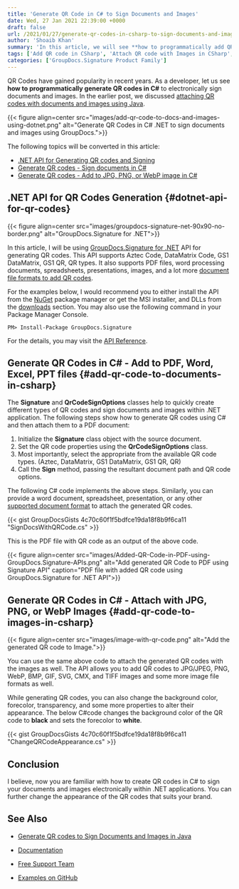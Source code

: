 ```yaml
---
title: 'Generate QR Code in C# to Sign Documents and Images'
date: Wed, 27 Jan 2021 22:39:00 +0000
draft: false
url: /2021/01/27/generate-qr-codes-in-csharp-to-sign-documents-and-images/
author: 'Shoaib Khan'
summary: 'In this article, we will see **how to programmatically add QR codes to electronically sign documents and images using C#**. GroupDocs.Signature for .NET is the API to add QR codes in PDF files, word processing documents, spreadsheets, presentations, and images.'
tags: ['Add QR code in CSharp', 'Attach QR code with Images in CSharp', 'eSign in CSharp', 'generate qr code in csharp', 'Sign documents with QR code in CSharp']
categories: ['GroupDocs.Signature Product Family']
---
```


QR Codes have gained popularity in recent years. As a developer, let us see **how to programmatically generate QR codes in C#** to electronically sign documents and images. In the earlier post, we discussed [attaching QR codes with documents and images using Java](https://blog.groupdocs.com/2021/02/19/generate-qr-codes-in-java-to-sign-documents-and-images/).



{{< figure align=center src="images/add-qr-code-to-docs-and-images-using-dotnet.png" alt="Generate QR Codes in C# .NET to sign documents and images using GroupDocs.">}}


The following topics will be converted in this article:

*   [.NET API for Generating QR codes and Signing](#dotnet-api-for-qr-codes)
*   [Generate QR codes - Sign documents in C#](#add-qr-code-to-documents-in-csharp)
*   [Generate QR codes - Add to JPG, PNG, or WebP image in C#](#add-qr-code-to-images-in-csharp)

## .NET API for QR Codes Generation {#dotnet-api-for-qr-codes}



{{< figure align=center src="images/groupdocs-signature-net-90x90-no-border.png" alt="GroupDocs.Signature for .NET">}}


In this article, I will be using [GroupDocs.Signature for .NET](https://products.groupdocs.com/signature/net) API for generating QR codes. This API supports Aztec Code, DataMatrix Code, GS1 DataMatrix, GS1 QR, QR types. It also supports PDF files, word processing documents, spreadsheets, presentations, images, and a lot more [document file formats to add QR codes](https://docs.groupdocs.com/signature/net/supported-document-formats/).

For the examples below, I would recommend you to either install the API from the [NuGet](https://www.nuget.org/packages/groupdocs.signature) package manager or get the MSI installer, and DLLs from the [downloads](https://downloads.groupdocs.com/signature/net) section. You may also use the following command in your Package Manager Console.

```
PM> Install-Package GroupDocs.Signature
```

For the details, you may visit the [API Reference](https://apireference.groupdocs.com/signature/net).

## Generate QR Codes in C# - Add to PDF, Word, Excel, PPT files {#add-qr-code-to-documents-in-csharp}

The **Signature** and **QrCodeSignOptions** classes help to quickly create different types of QR codes and sign documents and images within .NET application. The following steps show how to generate QR codes using C# and then attach them to a PDF document:

1.  Initialize the **Signature** class object with the source document.
2.  Set the QR code properties using the **QrCodeSignOptions** class.
3.  Most importantly, select the appropriate from the available QR code types. (Aztec, DataMatrix, GS1 DataMatrix, GS1 QR, QR)
4.  Call the **Sign** method, passing the resultant document path and QR code options.

The following C# code implements the above steps. Similarly, you can provide a word document, spreadsheet, presentation, or any other [supported document format](https://docs.groupdocs.com/signature/net/supported-document-formats/) to attach the generated QR codes.

{{< gist GroupDocsGists 4c70c60f1f5bdfce19da18f8b9f6ca11 "SignDocsWithQRCode.cs" >}}

This is the PDF file with QR code as an output of the above code.



{{< figure align=center src="images/Added-QR-Code-in-PDF-using-GroupDocs.Signature-APIs.png" alt="Add generated QR Code to PDF using Signature API" caption="PDF file with added QR code using GroupDocs.Signature for .NET API">}}


## Generate QR Codes in C# - Attach with JPG, PNG, or WebP Images {#add-qr-code-to-images-in-csharp}



{{< figure align=center src="images/image-with-qr-code.png" alt="Add the generated QR code to Image.">}}


You can use the same above code to attach the generated QR codes with the images as well. The API allows you to add QR codes to JPG/JPEG, PNG, WebP, BMP, GIF, SVG, CMX, and TIFF images and some more image file formats as well.

While generating QR codes, you can also change the background color, forecolor, transparency, and some more properties to alter their appearance. The below C#code changes the background color of the QR code to **black** and sets the forecolor to **white**.

{{< gist GroupDocsGists 4c70c60f1f5bdfce19da18f8b9f6ca11 "ChangeQRCodeAppearance.cs" >}}

## Conclusion

I believe, now you are familiar with how to create QR codes in C# to sign your documents and images electronically within .NET applications. You can further change the appearance of the QR codes that suits your brand.

## See Also

*   [Generate QR codes to Sign Documents and Images in Java](https://blog.groupdocs.com/2021/02/19/generate-qr-codes-in-java-to-sign-documents-and-images/)

*   [Documentation](https://docs.groupdocs.com/signature/net/)
*   [Free Support Team](https://forum.groupdocs.com/c/signature)
*   [Examples on GitHub](https://github.com/groupdocs-signature/GroupDocs.Signature-for-.NET)




